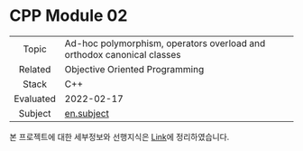 # CPP Module 02

|           |                                                              |
| :-------: | ------------------------------------------------------------ |
|   Topic   | Ad-hoc polymorphism, operators overload and orthodox canonical classes |
|  Related  | Objective Oriented Programming                               |
|   Stack   | C++                                                          |
| Evaluated | 2022-02-17                                                   |
|  Subject  | [en.subject](https://github.com/24siefil/42SEOUL-42cursus/blob/main/04-cpp-module/subject/cpp-module-02.pdf) |

본 프로젝트에 대한 세부정보와 선행지식은 [Link](https://24siefil.oopy.io/b9b1524e-49e1-41b7-879d-4a8d4734ebe2)에 정리하였습니다.

